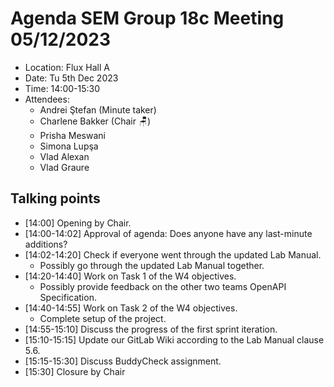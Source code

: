 # Agenda SEM Group 18c Meeting 05/12/2023

* Location: Flux Hall A
* Date: Tu 5th Dec 2023
* Time: 14:00-15:30
* Attendees:
  * Andrei Ştefan (Minute taker)
  * Charlene Bakker (Chair :chair:)
  * Prisha Meswani
  * Simona Lupşa
  * Vlad Alexan
  * Vlad Graure
  
## Talking points
* [14:00] Opening by Chair.
* [14:00-14:02] Approval of agenda: Does anyone have any last-minute additions?
* [14:02-14:20] Check if everyone went through the updated Lab Manual.
  * Possibly go through the updated Lab Manual together.
* [14:20-14:40] Work on Task 1 of the W4 objectives.
  * Possibly provide feedback on the other two teams OpenAPI Specification.
* [14:40-14:55] Work on Task 2 of the W4 objectives.
  * Complete setup of the project.
* [14:55-15:10] Discuss the progress of the first sprint iteration.
* [15:10-15:15] Update our GitLab Wiki according to the Lab Manual clause 5.6.
* [15:15-15:30] Discuss BuddyCheck assignment.
* [15:30] Closure by Chair
